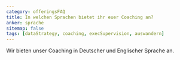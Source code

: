 ```yaml
---
category: offeringsFAQ
title: In welchen Sprachen bietet ihr euer Coaching an?
anker: sprache
sitemap: false
tags: [dataStrategy, coaching, execSupervision, auswandern]
---
```


Wir bieten unser Coaching in Deutscher und Englischer Sprache an.
